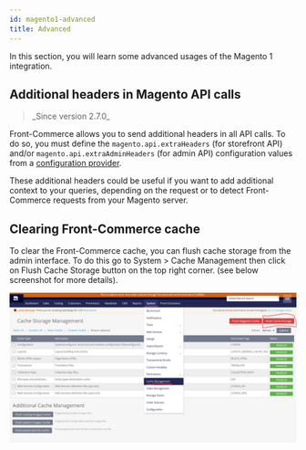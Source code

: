 ```yaml
---
id: magento1-advanced
title: Advanced
---
```


In this section, you will learn some advanced usages of the Magento 1 integration.

## Additional headers in Magento API calls

<blockquote class="feature--new">
_Since version 2.7.0_
</blockquote>

Front-Commerce allows you to send additional headers in all API calls. To do so, you must define the `magento.api.extraHeaders` (for storefront API) and/or `magento.api.extraAdminHeaders` (for admin API) configuration values from a [configuration provider](/docs/advanced/server/configurations.html#What-is-a-configuration-provider).

These additional headers could be useful if you want to add additional context to your queries, depending on the request or to detect Front-Commerce requests from your Magento server.

## Clearing Front-Commerce cache

To clear the Front-Commerce cache, you can flush cache storage from the admin interface. To do this go to System > Cache Management then click on Flush Cache Storage button on the top right corner. (see below screenshot for more details).

<img src="./clear-fc-cache.jpg" alt="Clear Front-Commerce cache" />
